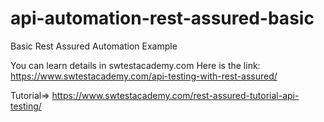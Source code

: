 # api-automation-rest-assured-basic
Basic Rest Assured Automation Example

You can learn details in swtestacademy.com
Here is the link: https://www.swtestacademy.com/api-testing-with-rest-assured/ 

Tutorial=> https://www.swtestacademy.com/rest-assured-tutorial-api-testing/
